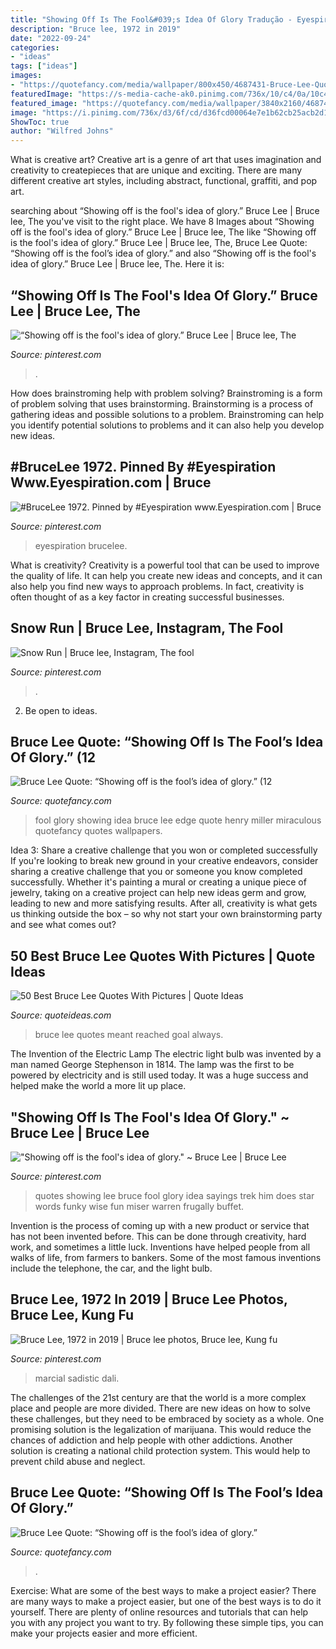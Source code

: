 ```yaml
---
title: "Showing Off Is The Fool&#039;s Idea Of Glory Tradução - Eyespiration Brucelee"
description: "Bruce lee, 1972 in 2019"
date: "2022-09-24"
categories:
- "ideas"
tags: ["ideas"]
images:
- "https://quotefancy.com/media/wallpaper/800x450/4687431-Bruce-Lee-Quote-Showing-off-is-the-fool-s-idea-of-glory.jpg"
featuredImage: "https://s-media-cache-ak0.pinimg.com/736x/10/c4/0a/10c40ab713818bd7fd1df7bb059137c4.jpg"
featured_image: "https://quotefancy.com/media/wallpaper/3840x2160/4687431-Bruce-Lee-Quote-Showing-off-is-the-fool-s-idea-of-glory.jpg"
image: "https://i.pinimg.com/736x/d3/6f/cd/d36fcd00064e7e1b62cb25acb2d11a05.jpg"
ShowToc: true
author: "Wilfred Johns"
---
```



What is creative art?
Creative art is a genre of art that uses imagination and creativity to createpieces that are unique and exciting. There are many different creative art styles, including abstract, functional, graffiti, and pop art.

	

		
searching about “Showing off is the fool&#039;s idea of glory.” Bruce Lee | Bruce lee, The you've visit to the right place. We have 8 Images about “Showing off is the fool&#039;s idea of glory.” Bruce Lee | Bruce lee, The like “Showing off is the fool&#039;s idea of glory.” Bruce Lee | Bruce lee, The, Bruce Lee Quote: “Showing off is the fool’s idea of glory.” and also “Showing off is the fool&#039;s idea of glory.” Bruce Lee | Bruce lee, The. Here it is:
		
    
## “Showing Off Is The Fool&#039;s Idea Of Glory.” Bruce Lee | Bruce Lee, The

<img loading=lazy src="https://i.pinimg.com/originals/f3/18/38/f3183838396d86cc5fac880f12a3d0db.png" onerror="this.onerror=null;this.src='https://tse1.mm.bing.net/th?id=OIP.H9ZzlWra_QgT5sKn6hdycwHaHa&amp;pid=15.1';" alt="“Showing off is the fool&#039;s idea of glory.” Bruce Lee | Bruce lee, The">

_Source: pinterest.com_

>. 

	

How does brainstroming help with problem solving?
Brainstroming is a form of problem solving that uses brainstorming. Brainstorming is a process of gathering ideas and possible solutions to a problem. Brainstroming can help you identify potential solutions to problems and it can also help you develop new ideas.

    
## #BruceLee 1972. Pinned By #Eyespiration Www.Eyespiration.com | Bruce

<img loading=lazy src="https://i.pinimg.com/originals/0c/f2/2b/0cf22b485784f33d98785f1a207cf529.jpg" onerror="this.onerror=null;this.src='https://tse3.mm.bing.net/th?id=OIP.Z-Nbne_G0lA2In_ICYtyswHaKn&amp;pid=15.1';" alt="#BruceLee 1972. Pinned by #Eyespiration www.Eyespiration.com | Bruce">

_Source: pinterest.com_

>eyespiration brucelee. 

	

What is creativity?
Creativity is a powerful tool that can be used to improve the quality of life. It can help you create new ideas and concepts, and it can also help you find new ways to approach problems. In fact, creativity is often thought of as a key factor in creating successful businesses.

    
## Snow Run | Bruce Lee, Instagram, The Fool

<img loading=lazy src="https://i.pinimg.com/736x/d3/6f/cd/d36fcd00064e7e1b62cb25acb2d11a05.jpg" onerror="this.onerror=null;this.src='https://tse4.mm.bing.net/th?id=OIP.7XFtndO5MGr9NbyoolbkeAHaFr&amp;pid=15.1';" alt="Snow Run | Bruce lee, Instagram, The fool">

_Source: pinterest.com_

>. 

	

2. Be open to ideas.

    
## Bruce Lee Quote: “Showing Off Is The Fool’s Idea Of Glory.” (12

<img loading=lazy src="https://quotefancy.com/media/wallpaper/3840x2160/4687431-Bruce-Lee-Quote-Showing-off-is-the-fool-s-idea-of-glory.jpg" onerror="this.onerror=null;this.src='https://tse3.mm.bing.net/th?id=OIP.GfGK44kGH6vkxz7I6UYA4wHaEK&amp;pid=15.1';" alt="Bruce Lee Quote: “Showing off is the fool’s idea of glory.” (12">

_Source: quotefancy.com_

>fool glory showing idea bruce lee edge quote henry miller miraculous quotefancy quotes wallpapers. 

	

Idea 3: Share a creative challenge that you won or completed successfully
If you're looking to break new ground in your creative endeavors, consider sharing a creative challenge that you or someone you know completed successfully. Whether it's painting a mural or creating a unique piece of jewelry, taking on a creative project can help new ideas germ and grow, leading to new and more satisfying results. After all, creativity is what gets us thinking outside the box – so why not start your own brainstorming party and see what comes out?

    
## 50 Best Bruce Lee Quotes With Pictures | Quote Ideas

<img loading=lazy src="https://lh3.googleusercontent.com/-LyIfT8yh5N4/Voa5hYs0P8I/AAAAAAAADug/MAHMKVVZPD4/s512-Ic42/Best%252520bruce%252520lee%252520quotes%252520pics%252520images%252520%25252824%252529.jpg" onerror="this.onerror=null;this.src='https://tse2.mm.bing.net/th?id=OIP.QNiN7aP6-zBZ-aYydWM-YAAAAA&amp;pid=15.1';" alt="50 Best Bruce Lee Quotes With Pictures | Quote Ideas">

_Source: quoteideas.com_

>bruce lee quotes meant reached goal always. 

	

The Invention of the Electric Lamp
The electric light bulb was invented by a man named George Stephenson in 1814. The lamp was the first to be powered by electricity and is still used today. It was a huge success and helped make the world a more lit up place.

    
## &quot;Showing Off Is The Fool&#039;s Idea Of Glory.&quot; ~ Bruce Lee | Bruce Lee

<img loading=lazy src="https://s-media-cache-ak0.pinimg.com/736x/10/c4/0a/10c40ab713818bd7fd1df7bb059137c4.jpg" onerror="this.onerror=null;this.src='https://tse4.mm.bing.net/th?id=OIP.WGIf7fm7T6SNrhzL4u7pbAHaFv&amp;pid=15.1';" alt="&quot;Showing off is the fool&#039;s idea of glory.&quot; ~ Bruce Lee | Bruce Lee">

_Source: pinterest.com_

>quotes showing lee bruce fool glory idea sayings trek him does star words funky wise fun miser warren frugally buffet. 

	

Invention is the process of coming up with a new product or service that has not been invented before. This can be done through creativity, hard work, and sometimes a little luck. Inventions have helped people from all walks of life, from farmers to bankers. Some of the most famous inventions include the telephone, the car, and the light bulb.

    
## Bruce Lee, 1972 In 2019 | Bruce Lee Photos, Bruce Lee, Kung Fu

<img loading=lazy src="https://i.pinimg.com/originals/14/71/0e/14710e9b6370afe47885bed0e33e4cbf.jpg" onerror="this.onerror=null;this.src='https://tse2.mm.bing.net/th?id=OIP.iyzPBDE-RS2qsoW8gpGg0AHaKe&amp;pid=15.1';" alt="Bruce Lee, 1972 in 2019 | Bruce lee photos, Bruce lee, Kung fu">

_Source: pinterest.com_

>marcial sadistic dali. 

	

The challenges of the 21st century are that the world is a more complex place and people are more divided. There are new ideas on how to solve these challenges, but they need to be embraced by society as a whole. One promising solution is the legalization of marijuana. This would reduce the chances of addiction and help people with other addictions. Another solution is creating a national child protection system. This would help to prevent child abuse and neglect.

    
## Bruce Lee Quote: “Showing Off Is The Fool’s Idea Of Glory.”

<img loading=lazy src="https://quotefancy.com/media/wallpaper/800x450/4687431-Bruce-Lee-Quote-Showing-off-is-the-fool-s-idea-of-glory.jpg" onerror="this.onerror=null;this.src='https://tse3.mm.bing.net/th?id=OIP.YWCjJHCwAmsVkXt71YAKTQHaEK&amp;pid=15.1';" alt="Bruce Lee Quote: “Showing off is the fool’s idea of glory.”">

_Source: quotefancy.com_

>. 

	

Exercise: What are some of the best ways to make a project easier?
There are many ways to make a project easier, but one of the best ways is to do it yourself. There are plenty of online resources and tutorials that can help you with any project you want to try. By following these simple tips, you can make your projects easier and more efficient.

